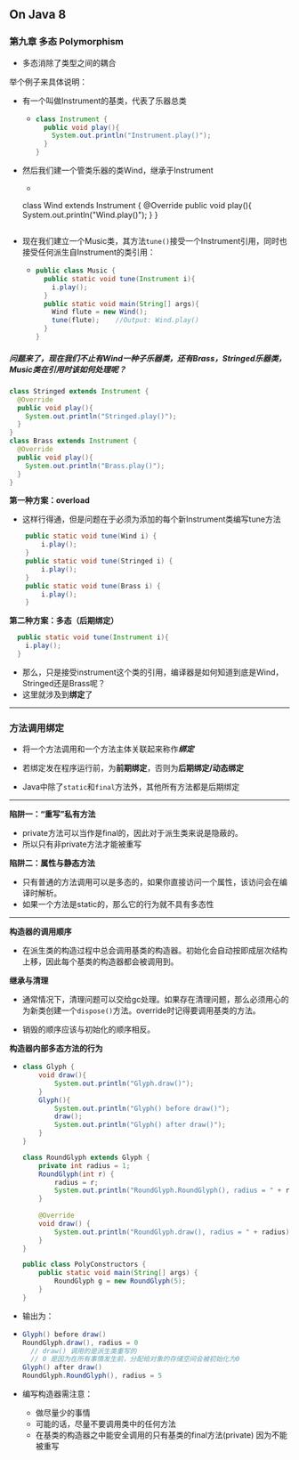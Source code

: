 ## On Java 8

### 第九章 多态 Polymorphism

- 多态消除了类型之间的耦合

举个例子来具体说明：

- 有一个叫做Instrument的基类，代表了乐器总类

  - ```java
    class Instrument {
      public void play(){
        System.out.println("Instrument.play()");
      }
    }
    ```

- 然后我们建一个管类乐器的类Wind，继承于Instrument

  - ```java
  class Wind extends Instrument {
      @Override
      public void play(){
        System.out.println("Wind.play()");
      }
    }
    ```

- 现在我们建立一个Music类，其方法```tune()```接受一个Instrument引用，同时也接受任何派生自Instrument的类引用：

  - ```java
    public class Music {
      public static void tune(Instrument i){
        i.play();
      }
      public static void main(String[] args){
        Wind flute = new Wind();
        tune(flute);	//Output: Wind.play()
      }
    }
    ```

##### 问题来了，现在我们不止有Wind一种子乐器类，还有Brass，Stringed乐器类，Music类在引用时该如何处理呢？

```java
class Stringed extends Instrument {
  @Override
  public void play(){
    System.out.println("Stringed.play()");
  }
}
class Brass extends Instrument {
  @Override
  public void play(){
    System.out.println("Brass.play()");
  }
}
```

**第一种方案：overload**

- 这样行得通，但是问题在于必须为添加的每个新Instrument类编写tune方法

```java
    public static void tune(Wind i) {
        i.play();
    }
    public static void tune(Stringed i) {
        i.play();
    }
    public static void tune(Brass i) {
        i.play();
    }
```

**第二种方案：多态（后期绑定）**

```java
  public static void tune(Instrument i){
    i.play();
  }
```

- 那么，只是接受instrument这个类的引用，编译器是如何知道到底是Wind，Stringed还是Brass呢？
- 这里就涉及到**绑定**了

---

### 方法调用绑定

- 将一个方法调用和一个方法主体关联起来称作***绑定***

- 若绑定发在程序运行前，为**前期绑定**，否则为**后期绑定/动态绑定**
- Java中除了```static```和```final```方法外，其他所有方法都是后期绑定

---

**陷阱一：“重写”私有方法**

- private方法可以当作是final的，因此对于派生类来说是隐蔽的。
- 所以只有非private方法才能被重写



**陷阱二：属性与静态方法**

- 只有普通的方法调用可以是多态的，如果你直接访问一个属性，该访问会在编译时解析。
- 如果一个方法是static的，那么它的行为就不具有多态性

---

**构造器的调用顺序**

- 在派生类的构造过程中总会调用基类的构造器。初始化会自动按即成层次结构上移，因此每个基类的构造器都会被调用到。

**继承与清理**

- 通常情况下，清理问题可以交给gc处理。如果存在清理问题，那么必须用心的为新类创建一个```dispose()```方法。override时记得要调用基类的方法。

- 销毁的顺序应该与初始化的顺序相反。

**构造器内部多态方法的行为**

- ```java
  class Glyph {
      void draw(){
          System.out.println("Glyph.draw()");
      }
      Glyph(){
          System.out.println("Glyph() before draw()");
          draw();
          System.out.println("Glyph() after draw()");
      }
  }
  
  class RoundGlyph extends Glyph {
      private int radius = 1;
      RoundGlyph(int r) {
          radius = r;
          System.out.println("RoundGlyph.RoundGlyph(), radius = " + radius);
      }
    
      @Override
      void draw() {
          System.out.println("RoundGlyph.draw(), radius = " + radius);
      }
  }
  
  public class PolyConstructors {
      public static void main(String[] args) {
          RoundGlyph g = new RoundGlyph(5);
      }
  }
  ```

- 输出为：

- ```java
  Glyph() before draw()
  RoundGlyph.draw(), radius = 0	
    // draw() 调用的是派生类重写的
    // 0 是因为在所有事情发生前，分配给对象的存储空间会被初始化为0
  Glyph() after draw()
  RoundGlyph.RoundGlyph(), radius = 5	
  ```

- 编写构造器需注意：

  - 做尽量少的事情
  - 可能的话，尽量不要调用类中的任何方法
  - 在基类的构造器之中能安全调用的只有基类的final方法(private) 因为不能被重写

